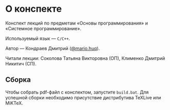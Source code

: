 # О конспекте

Конспект лекций по предметам «Основы программирования» и «Системное программирование».

Используемый язык — `C/C++`.

Автор — Кондраев Дмитрий ([@mario.huq](/github.com/mariohuq)).

Читали лекции: Соколова Татьяна Викторовна (ОП), Клименко Дмитрий Никитич (СП).

## Сборка

Чтобы собрать pdf-файл с конспектом, запустите `build.bat`. Для успешной сборки необходимо присутствие дистрибутива TeXLive или MiKTeX.
